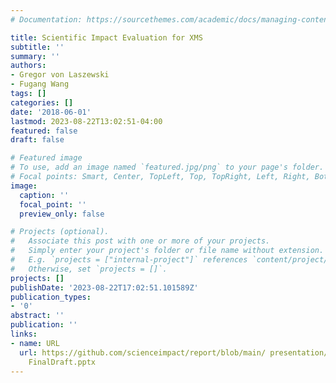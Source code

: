 ```yaml
---
# Documentation: https://sourcethemes.com/academic/docs/managing-content/

title: Scientific Impact Evaluation for XMS
subtitle: ''
summary: ''
authors:
- Gregor von Laszewski
- Fugang Wang
tags: []
categories: []
date: '2018-06-01'
lastmod: 2023-08-22T13:02:51-04:00
featured: false
draft: false

# Featured image
# To use, add an image named `featured.jpg/png` to your page's folder.
# Focal points: Smart, Center, TopLeft, Top, TopRight, Left, Right, BottomLeft, Bottom, BottomRight.
image:
  caption: ''
  focal_point: ''
  preview_only: false

# Projects (optional).
#   Associate this post with one or more of your projects.
#   Simply enter your project's folder or file name without extension.
#   E.g. `projects = ["internal-project"]` references `content/project/deep-learning/index.md`.
#   Otherwise, set `projects = []`.
projects: []
publishDate: '2023-08-22T17:02:51.101589Z'
publication_types:
- '0'
abstract: ''
publication: ''
links:
- name: URL
  url: https://github.com/scienceimpact/report/blob/main/ presentation/XMS NSF June2018
    FinalDraft.pptx
---
```

